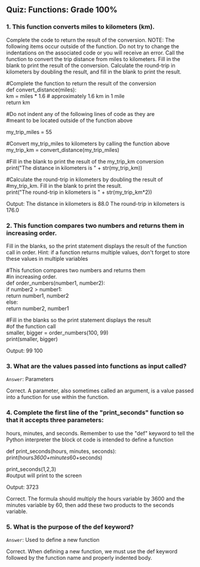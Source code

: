 ## Quiz: Functions: Grade 100%

### 1. This function converts miles to kilometers (km).
Complete the code to return the result of the conversion.
NOTE: The following items occur outside of the function. Do not try to change the 
indentations on the associated code or you will receive an error.
Call the function to convert the trip distance from miles to kilometers.
Fill in the blank to print the result of the conversion.
Calculate the round-trip in kilometers by doubling the result, and fill in the 
blank to print the result.

#Complete the function to return the result of the conversion  
def convert_distance(miles):  
	km = miles * 1.6  # approximately 1.6 km in 1 mile  
	return km

#Do not indent any of the following lines of code as they are   
#meant to be located outside of the function above

my_trip_miles = 55

#Convert my_trip_miles to kilometers by calling the function above  
my_trip_km = convert_distance(my_trip_miles)

#Fill in the blank to print the result of the my_trip_km conversion  
print("The distance in kilometers is " + str(my_trip_km))

#Calculate the round-trip in kilometers by doubling the result of  
#my_trip_km. Fill in the blank to print the result.  
print("The round-trip in kilometers is " + str(my_trip_km*2))

Output: 
The distance in kilometers is 88.0
The round-trip in kilometers is 176.0

### 2. This function compares two numbers and returns them in increasing order.
Fill in the blanks, so the print statement displays the result of the function 
call in order.
Hint: if a function returns multiple values, don't forget to store these values 
in multiple variables

#This function compares two numbers and returns them  
#in increasing order.  
def order_numbers(number1, number2):  
	if number2 > number1:  
		return number1, number2  
	else:  
		return number2, number1  

#Fill in the blanks so the print statement displays the result  
#of the function call  
smaller, bigger = order_numbers(100, 99)  
print(smaller, bigger)

Output: 99 100

### 3. What are the values passed into functions as input called?

`Answer`: Parameters 

Correct. A parameter, also sometimes called an argument, is a value passed 
into a function for use within the function.

### 4. Complete the first line of the "print_seconds" function so that it accepts three parameters: 
hours, minutes, and seconds. Remember to use the "def" keyword
to tell the Python interpreter the block ot code is intended to define a function

def print_seconds(hours, minutes, seconds):  
    print(hours*3600+minutes*60+seconds)


print_seconds(1,2,3)  
#output will print to the screen

Output:
3723

Correct. The formula should multiply the hours variable by
3600 and the minutes variable by 60, then add these two
products to the seconds variable.

### 5. What is the purpose of the def keyword?

`Answer`: Used to define a new function

Correct. When defining a new function, we must use the def keyword followed by 
the function name and properly indented body.
